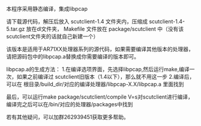 本程序采用静态编译，集成libpcap

请下载源代码，解压后放入 scutclient-1.4 文件夹内，压缩成 scutclient-1.4-5.tar.gz 放在dl文件夹， Makefile 文件放在 package/scutclient 中（没有该scutclient文件夹的话就自己新建一个）

该版本是适用于AR71XX处理器系列的源代码，如果需要编译其他版本的处理器，
请把源码包中的libpcap.a替换成你需要编译的版本即可。

libpcap.a的生成方法：
1.在编译选项界面，先选择libpcap,然后运行make,编译一次，如果之前编译过
scutclient旧版本（1.4以下），那么就不用这一步
2.编译后，可以在
根目录/build_dir/对应的编译处理器/libpcap-X.X/libpcap.a
里面找到

最后，可以运行make package/scutclient/compile V=s对scutclient进行编译，
编译完之后可以在/bin/对应的处理器/packages中找到

若有其他疑问，可以加群262939451获取更多帮助。
